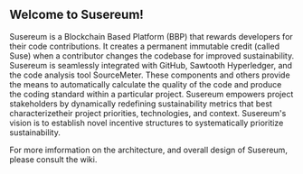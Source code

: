 ## Welcome to Susereum!

Susereum is a Blockchain Based Platform (BBP) that rewards developers for their code contributions. It creates a permanent immutable credit (called Suse) when a contributor changes the codebase for improved sustainability. Susereum is seamlessly integrated with GitHub, Sawtooth Hyperledger, and the code analysis tool SourceMeter. These components and others provide the means to automatically calculate the quality of the code and produce the coding standard within a particular project. Susereum empowers project stakeholders by dynamically redefining sustainability metrics that best characterizetheir project priorities, technologies, and context. Susereum's vision is to establish novel incentive structures to systematically prioritize sustainability.

For more imformation on the architecture, and overall design of Susereum, please consult the wiki.
